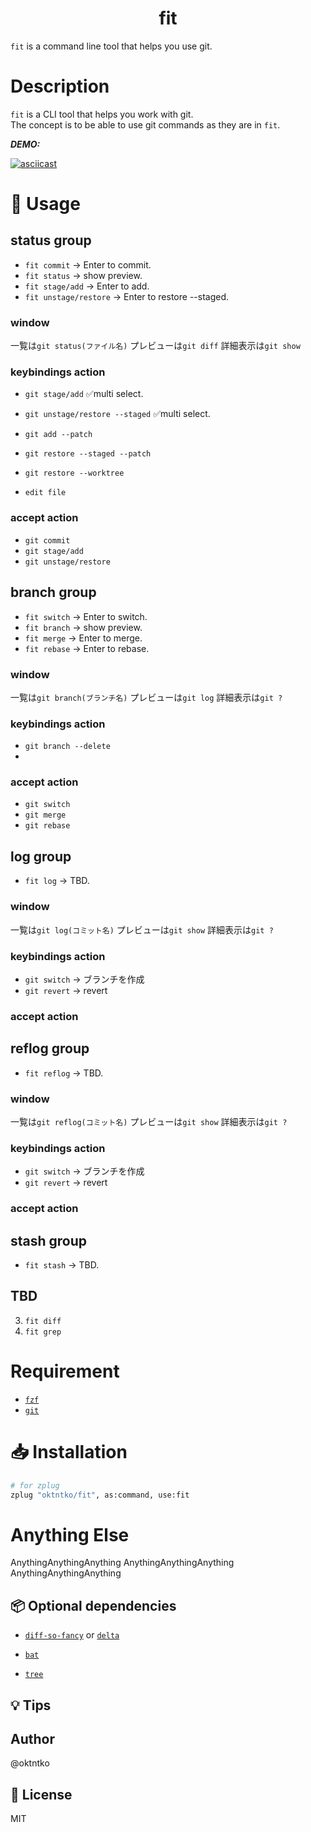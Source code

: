 <h1 align="center">fit</h1>

`fit` is a command line tool that helps you use git.  

# Description

`fit` is a CLI tool that helps you work with git.  
The concept is to be able to use git commands as they are in `fit`.  

**_DEMO:_**

[![asciicast](https://asciinema.org/a/gckUiq3HaLLM2dwmwkAuDLBdY.svg)](https://asciinema.org/a/gckUiq3HaLLM2dwmwkAuDLBdY)

# 📝 Usage

## status group
  - `fit commit` -> Enter to commit.
  - `fit status` -> show preview.
  - `fit stage/add` -> Enter to add.
  - `fit unstage/restore` -> Enter to restore --staged.

### window
  一覧は`git status(ファイル名)` 
  プレビューは`git diff`
  詳細表示は`git show`
  
### keybindings action
  - `git stage/add` ✅multi select.
  - `git unstage/restore --staged` ✅multi select.
  - `git add --patch`
  - `git restore --staged --patch`
  - `git restore --worktree `

  - `edit file`

### accept action
  - `git commit`
  - `git stage/add`
  - `git unstage/restore`

## branch group
  - `fit switch` -> Enter to switch.
  - `fit branch` -> show preview.
  - `fit merge` -> Enter to merge.
  - `fit rebase` -> Enter to rebase.

### window
  一覧は`git branch(ブランチ名)` 
  プレビューは`git log`
  詳細表示は`git ?`

### keybindings action
  - `git branch --delete`
  - 

### accept action
  - `git switch`
  - `git merge`
  - `git rebase`

## log group
  - `fit log` -> TBD.

### window
  一覧は`git log(コミット名)` 
  プレビューは`git show`
  詳細表示は`git ?`

### keybindings action
  - `git switch` -> ブランチを作成
  - `git revert` -> revert

### accept action

## reflog group
  - `fit reflog` -> TBD.

### window
  一覧は`git reflog(コミット名)` 
  プレビューは`git show`
  詳細表示は`git ?`

### keybindings action
  - `git switch` -> ブランチを作成
  - `git revert` -> revert

### accept action

## stash group
  - `fit stash` -> TBD.

## TBD
3. `fit diff`
4. `fit grep`

# Requirement

- [`fzf`](https://github.com/junegunn/fzf)
- [`git`](https://git-scm.com/)

# 📥 Installation

```zsh
# for zplug
zplug "oktntko/fit", as:command, use:fit
```

# Anything Else

AnythingAnythingAnything
AnythingAnythingAnything
AnythingAnythingAnything

## 📦 Optional dependencies

- [`diff-so-fancy`](https://github.com/so-fancy/diff-so-fancy) or [`delta`](https://github.com/dandavison/delta)

- [`bat`](https://github.com/sharkdp/bat.git)

- [`tree`](https://github.com/nodakai/tree-command)

## 💡 Tips

## Author

@oktntko

## 📃 License

MIT
